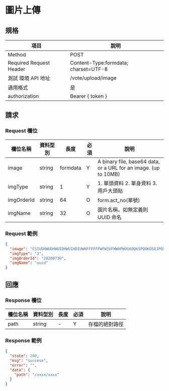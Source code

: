# 圖片上傳

## 規格

| 項目                    | 說明                                 |
| ----------------------- | ------------------------------------ |
| Method                  | POST                                 |
| Required Request Header | Content-Type:formdata; charset=UTF-8 |
| 測試 環境 API 地址      | /vote/upload/image                   |
| 通用格式                | 是                                   |
| authorization           | Bearer { token }                     |

## 請求

### Request 欄位

| 欄位名稱   | 資料型別 | 長度     | 必須 | 說明                                                            |
| ---------- | -------- | -------- | ---- | --------------------------------------------------------------- |
| image      | string   | formdata | Y    | A binary file, base64 data, or a URL for an image. (up to 10MB) |
| imgType    | string   | 1        | Y    | 1. 單頭資料 2. 單身資料 3.用戶大頭貼                            |
| imgOrderId | string   | 64       | O    | form.act_no(單號)                                               |
| imgName    | string   | 32       | O    | 圖片名稱，如無定義則 UUID 命名                                  |

### Request 範例

```json
{
  "image": "CSIUDHWUDHWUIDHWUIHDIUWHFFFFFFWFWIUFHWHPWOSKOQKSPQOKOSQJPOSJQQOSJOQJSOQJSO",
  "imgType": "3",
  "imgOrderId": "20200730",
  "imgName": "uuid"
}
```

## 回應

### Response 欄位

| 欄位名稱 | 資料型別 | 長度 | 必須 | 說明           |
| -------- | -------- | ---- | ---- | -------------- |
| path     | string   | -    | Y    | 存檔的絕對路徑 |

### Response 範例

```json
{
  "state": 200,
  "msg": "succese",
  "error": "",
  "data": {
    "path": "/xxxx/xxxx"
  }
}
```
